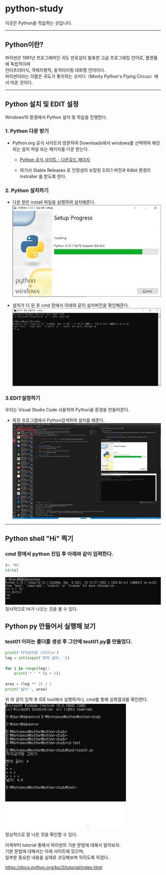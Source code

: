 python-study
===
이곳은 Python을 학습하는 곳입니다.

---

## Python이란?
파이썬은 1991년 프로그래머인 귀도 반로섬이 발표한 고급 프로그래밍 언어로, 플랫폼에 독립적이며<br>
인터프리터식, 객체지향적, 동적타이핑 대화형 언어이다.<br>
파이썬이라는 이름은 귀도가 좋아하는 코미디〈Monty Python's Flying Circus〉에서 따온 것이다.

---

## Python 설치 및 EDIT 설정
Windows10 환경에서 Python 설치 및 학습을 진행한다.

### 1. Python 다운 받기
- Python.org 공식 사이트의 방문하여 Downloads에서 windows를 선택하여 해당 되는 설치 파일 또는 패키지를 다운 받는다.
    
    - [Python 공식 사이트 - 다운로드 페이지](https://www.python.org/downloads/windows/)
    
    - 여기서 Stable Releases 로 안정성이 보장된 3.10.1 버전과 64bit 환경의 instraller 를 받도록 한다.
 
 ### 2. Python 설치하기
 - 다운 받은 install 파일을 실행하여 설치해준다. 
 ![Alt text](./image/install.png)

 - 설치가 다 된 후 cmd 창에서 아래와 같이 설치버전을 확인해준다.  
 ![Alt text](./image/python1.png)

 ### 3.EDIT설정하기
 우리는 Visual Studio Code 사용하여 Python을 환경을 만들어준다.
  - 확장 프로그램에서 Python검색하여 설치를 해준다.
  ![Alt text](./image/python2.png)

---

## Python shell "Hi" 찍기
### cmd 창에서 python 진입 후 아래와 같이 입력한다.
``` python
s= 'Hi'
str(s)
```
![Alt text](./image/python3.png)
정사적으로 Hi가 나오는 것을 볼 수 있다.

## Python py 만들어서 실행해 보기
### test01 이라는 폴더를 생성 후 그안에 test01.py를 만들었다. 
``` python
print('직각삼각형 그리기\n')
leg = int(input('변의 길이: '))

for i in range(leg):
    print('* ' * (i + 1))

area = (leg ** 2) / 2
print('넓이:', area)
```
위 와 같이 입력 후 IDE tool에서 실행하거나, cmd를 통해 실행결과를 확인한다.
![Alt text](./image/python4.png)

정상적으로 잘 나온 것을 확인할 수 있다.

이제부터 tutorial 통해서 파이썬의 기본 문법에 대해서 알아보자.<br>
기본 문법에 대해서는 아래 사이트에 있으며, <br> 
일부분 중요한 내용을 실제로 코딩해보며 익히도록 하겠다.

https://docs.python.org/ko/3/tutorial/index.html